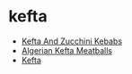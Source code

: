 # kefta

 * [Kefta And Zucchini Kebabs](index/k/kefta-and-zucchini-kebabs-233538.json)
 * [Algerian Kefta Meatballs](index/a/algerian-kefta-meatballs.json)
 * [Kefta](index/k/kefta.json)
